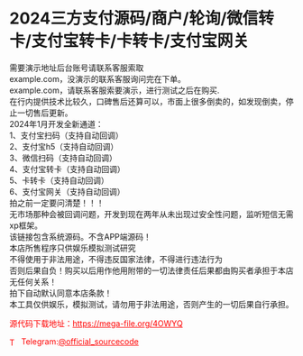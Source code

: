 # 2024三方支付源码/商户/轮询/微信转卡/支付宝转卡/卡转卡/支付宝网关

需要演示地址后台账号请联系客服索取<br>example.com，没演示的联系客服询问完在下单。<br>example.com，请联系客服索要演示，进行测试之后在购买.<br>在行内提供技术比较久，口碑售后还算可以，市面上很多倒卖的，如发现倒卖，停止一切售后更新。<br>2024年1月开发全新通道：<br>1、支付宝扫码（支持自动回调）<br>2、支付宝h5（支持自动回调）<br>3、微信扫码（支持自动回调）<br>4、支付宝转卡（支持自动回调）<br>5、卡转卡（支持自动回调）<br>6、支付宝网关（支持自动回调）<br>拍之前一定要问清楚！！！<br>无市场那种会被回调问题，开发到现在两年从未出现过安全性问题，监听短信无需xp框架。<br>该链接包含系统源码。不含APP端源码！<br>本店所售程序只供娱乐模拟测试研究<br>不得使用于非法用途，不得违反国家法律，不得进行违法行为<br>否则后果自负！购买以后用作他用附带的一切法律责任后果都由购买者承担于本店无任何关系！<br>拍下自动默认同意本店条款！<br>本工具仅供娱乐，模拟测试，请勿用于非法用途，否则产生的一切后果自行承担。<br>


<p style="color: red;">源代码下载地址：<a href="https://mega-file.org/4OWYQ" style="color: red;">https://mega-file.org/4OWYQ</a></p><p style="color: red;"><img src="https://cdn-icons-png.flaticon.com/512/2111/2111646.png" alt="Telegram Icon" style="width: 16px; vertical-align: middle; margin-right: 5px;">Telegram:<a href="https://t.me/official_sourcecode" style="color: red;">@official_sourcecode</a></p>